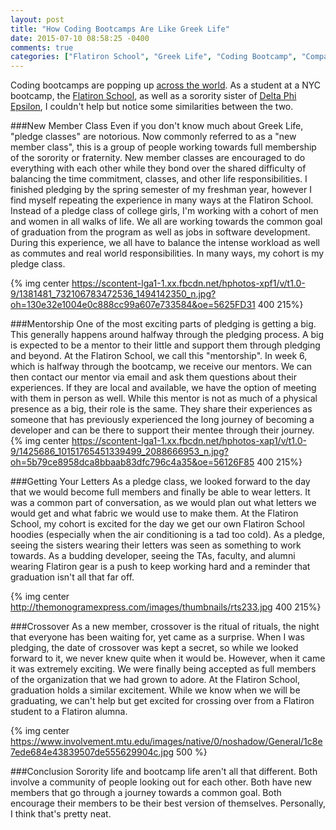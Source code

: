 ```yaml
---
layout: post
title: "How Coding Bootcamps Are Like Greek Life"
date: 2015-07-10 08:58:25 -0400
comments: true
categories: ["Flatiron School", "Greek Life", "Coding Bootcamp", "Comparison", "Sorority", "Fraternity"]
---
```


Coding bootcamps are popping up <a href="http://www.skilledup.com/articles/the-ultimate-guide-to-coding-bootcamps-the-exhaustive-list" target=_blank>across the world</a>.  As a student at a NYC bootcamp, the <a href="http://flatironschool.com/" target=_blank>Flatiron School</a>, as well as a sorority sister of <a href="https://www.dphie.org/Home" target=_blank>Delta Phi Epsilon</a>, I couldn't help but notice some similarities between the two. 


###New Member Class
Even if you don't know much about Greek Life, "pledge classes" are notorious. Now commonly referred to as a "new member class", this is a group of people working towards full membership of the sorority or fraternity. New member classes are encouraged to do everything with each other while they bond over the shared difficulty of balancing the time commitment, classes, and other life responsibilities.  I finished pledging by the spring semester of my freshman year, however I find myself repeating the experience in many ways at the Flatiron School.  Instead of a pledge class of college girls, I'm working with a cohort of men and women in all walks of life.  We all are working towards the common goal of graduation from the program as well as jobs in software development.  During this experience, we all have to balance the intense workload as well as commutes and real world responsibilities. In many ways, my cohort is my pledge class. 

{% img center https://scontent-lga1-1.xx.fbcdn.net/hphotos-xpf1/v/t1.0-9/1381481_732106783472536_1494142350_n.jpg?oh=130e32e1004e0c888cc99a607e733584&oe=5625FD31 400 215%}



###Mentorship 
One of the most exciting parts of pledging is getting a big.  This generally happens around halfway through the pledging process.  A big is expected to be a mentor to their little and support them through pledging and beyond. At the Flatiron School, we call this "mentorship".  In week 6, which is halfway through the bootcamp, we receive our mentors.  We can then contact our mentor via email and ask them questions about their experiences.  If they are local and available, we have the option of meeting with them in person as well. While this mentor is not as much of a physical presence as a big, their role is the same.  They share their experiences as someone that has previously experienced the long journey of becoming a developer and can be there to support their mentee through their journey. 
{% img center https://scontent-lga1-1.xx.fbcdn.net/hphotos-xap1/v/t1.0-9/1425686_10151765451339499_2088666953_n.jpg?oh=5b79ce8958dca8bbaab83dfc796c4a35&oe=56126F85 400 215%}

###Getting Your Letters 
As a pledge class, we looked forward to the day that we would become full members and finally be able to wear letters.  It was a common part of conversation, as we would plan out what letters we would get and what fabric we would use to make them.  At the Flatiron School, my cohort is excited for the day we get our own Flatiron School hoodies (especially when the air conditioning is a tad too cold).  As a pledge, seeing the sisters wearing their letters was seen as something to work towards.  As a budding developer, seeing the TAs, faculty, and alumni wearing Flatiron gear is a push to keep working hard and a reminder that graduation isn't all that far off.   

{% img center http://themonogramexpress.com/images/thumbnails/rts233.jpg 400 215%}

###Crossover
As a new member, crossover is the ritual of rituals, the night that everyone has been waiting for, yet came as a surprise. When I was pledging, the date of crossover was kept a secret, so while we looked forward to it, we never knew quite when it would be.  However, when it came it was extremely exciting.  We were finally being accepted as full members of the organization that we had grown to adore.  At the Flatiron School, graduation holds a similar excitement.  While we know when we will be graduating, we can't help but get excited for crossing over from a Flatiron student to a Flatiron alumna. 

{% img center https://www.involvement.mtu.edu/images/native/0/noshadow/General/1c8e7ede684e43839507de555629904c.jpg  500 %}

###Conclusion
Sorority life and bootcamp life aren't all that different.  Both involve a community of people looking out for each other. Both have new members that go through a journey towards a common goal.  Both encourage their members to be their best version of themselves. Personally, I think that's pretty neat. 



